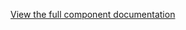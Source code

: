 
[View the full component documentation](https://raw.githubusercontent.com/efnow/repo/main/dashboard/content/methods.mdx)